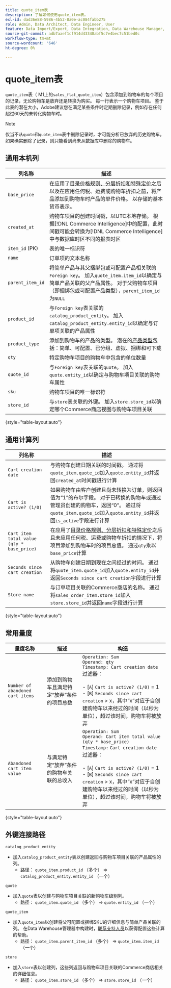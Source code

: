 ```yaml
---
title: quote_item表
description: 了解如何使用quote_item表。
exl-id: dad36e88-5986-4b52-8a0e-ac084fabb275
role: Admin, Data Architect, Data Engineer, User
feature: Data Import/Export, Data Integration, Data Warehouse Manager, Commerce Tables
source-git-commit: adb7aaef1cf914d43348abf5c7e4bec7c51bed0c
workflow-type: tm+mt
source-wordcount: '646'
ht-degree: 0%

---
```


# quote_item表

`quote_item`表（ M1上的`sales_flat_quote_item`）包含添加到购物车的每个项目的记录，无论购物车是放弃还是转换为购买。 每一行表示一个购物车项目。 鉴于此表的潜在大小，Adobe建议您在满足某些条件时定期删除记录，例如存在任何超过60天的未转化购物车时。

>[!NOTE]
>
>仅当不从`quote`和`quote_item`表中删除记录时，才可能分析已放弃的历史购物车。 如果确实删除了记录，则只能看到尚未从数据库中删除的购物车。

## 通用本机列

| **列名称** | **描述** |
|---|---|
| `base_price` | 在应用了[目录价格规则、分层折扣和特殊定价](https://experienceleague.adobe.com/docs/commerce-admin/catalog/products/pricing/pricing-advanced.html?lang=zh-Hans)之后以及在应用任何税、运费或购物车折扣之前，将产品添加到购物车时产品的单件价格。 以存储的基本货币表示。 |
| `created_at` | 购物车项目的创建时间戳，以UTC本地存储。 根据[!DNL Commerce Intelligence]中的配置，此时间戳可能会转换为[!DNL Commerce Intelligence]中与数据库时区不同的报表时区 |
| `item_id` (PK) | 表的唯一标识符 |
| `name` | 订单项的文本名称 |
| `parent_item_id` | 将简单产品与其父捆绑包或可配置产品相关联的`Foreign key`。 加入`quote_item.item_id`以确定与简单产品关联的父产品属性。 对于父购物车项目（即捆绑包或可配置产品类型），`parent_item_id`为`NULL` |
| `product_id` | 与`Foreign key`表关联的`catalog_product_entity`。 加入`catalog_product_entity.entity_id`以确定与订单项关联的产品属性 |
| `product_type` | 添加到购物车的产品的类型。 潜在的[产品类型](https://experienceleague.adobe.com/docs/commerce-admin/catalog/products/product-create.html?lang=zh-Hans#product-types)包括：简单、可配置、已分组、虚拟、捆绑和可下载 |
| `qty` | 特定购物车项目的购物车中包含的单位数量 |
| `quote_id` | 与`Foreign key`表关联的`quote`。 加入`quote.entity_id`以确定与购物车项目关联的购物车属性 |
| `sku` | 购物车项目的唯一标识符 |
| `store_id` | 与`store`表关联的外键。 加入`store.store_id`以确定哪个Commerce商店视图与购物车项目关联 |

{style="table-layout:auto"}

## 通用计算列

| **列名称** | **描述** |
|---|---|
| `Cart creation date` | 与购物车创建日期关联的时间戳。 通过将`quote_item.quote_id`加入`quote.entity_id`并返回`created_at`时间戳进行计算 |
| `Cart is active? (1/0)` | 如果购物车由客户创建且尚未转换为订单，则返回值为“1”的布尔字段。 对于已转换的购物车或通过管理员创建的购物车，返回“0”。 通过将`quote_item.quote_id`加入`quote.entity_id`并返回`is_active`字段进行计算 |
| `Cart item total value (qty * base_price)` | 在应用了[目录价格规则、分层折扣和特殊定价](https://experienceleague.adobe.com/docs/commerce-admin/catalog/products/pricing/pricing-advanced.html?lang=zh-Hans)之后且未应用任何税、运费或购物车折扣的情况下，将项目添加到购物车时的项目总值。 通过`qty`乘以`base_price`计算 |
| `Seconds since cart creation` | 从购物车创建日期到现在之间经过的时间。 通过将`quote_item.quote_id`加入`quote.entity_id`并返回`Seconds since cart creation`字段进行计算 |
| `Store name` | 与订单项目关联的Commerce商店的名称。 通过将`sales_order_item.store_id`加入`store.store_id`并返回`name`字段进行计算 |

{style="table-layout:auto"}

## 常用量度

| **量度名称** | **描述** | **构造** |
|---|---|---|
| `Number of abandoned cart items` | 添加到购物车且满足特定“放弃”条件的项目总数 | `Operation: Sum`<br/>`Operand: qty`<br/>`Timestamp: Cart creation date`<br>过滤器：<br><br>- \[`A`\] `Cart is active? (1/0)` = 1<br>- \[`B`\] `Seconds since cart creation` > x，其中“x”对应于自创建购物车以来经过的时间（以秒为单位），超过该时间，购物车将被放弃 |
| `Abandoned cart item value` | 与满足特定“放弃”条件的购物车关联的总收入 | `Operation: Sum`<br>`Operand: Cart item total value (qty * base_price)`<br>`Timestamp:` `Cart creation date`<br>过滤器：<br><br>- \[`A`\] `Cart is active? (1/0)` = 1<br>- \[`B`\] `Seconds since cart creation` > x，其中“x”对应于自创建购物车以来经过的时间（以秒为单位），超过该时间，购物车将被放弃 |

{style="table-layout:auto"}

## 外键连接路径

`catalog_product_entity`

* 加入`catalog_product_entity`表以创建返回与购物车项目关联的产品属性的列。
   * 路径： `quote_item.product_id` （多个） => `catalog_product_entity.entity_id` （一个）

`quote`

* 加入`quote`表以创建与购物车项目关联的新购物车级别列。
   * 路径： `quote_item.quote_id` （多个） => `quote.entity_id` （一个）

`quote_item`

* 加入`quote_item`以创建将父可配置或捆绑SKU的详细信息与简单产品关联的列。 在Data Warehouse管理器中构建时，[联系支持人员](https://experienceleague.adobe.com/docs/commerce-knowledge-base/kb/troubleshooting/miscellaneous/mbi-service-policies.html?lang=zh-Hans)以获得配置这些计算的帮助。
   * 路径： `quote_item.parent_item_id` （多个） => `quote_item.item_id` （一个）

`store`

* 加入`store`表以创建列，这些列返回与购物车项目关联的Commerce商店相关的详细信息。
   * 路径： `quote_item.store_id` （多个） => `store.store_id` （一个）
